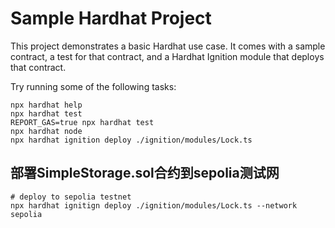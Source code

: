 # Sample Hardhat Project

This project demonstrates a basic Hardhat use case. It comes with a sample contract, a test for that contract, and a Hardhat Ignition module that deploys that contract.

Try running some of the following tasks:

```shell
npx hardhat help
npx hardhat test
REPORT_GAS=true npx hardhat test
npx hardhat node
npx hardhat ignition deploy ./ignition/modules/Lock.ts
```

## 部署SimpleStorage.sol合约到sepolia测试网
```shell
# deploy to sepolia testnet
npx hardhat ignitign deploy ./ignition/modules/Lock.ts --network sepolia
```